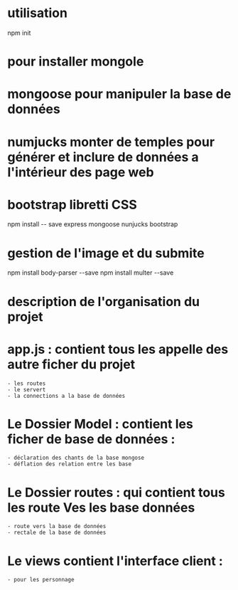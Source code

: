# utilisation 
 npm init 
# pour installer mongole 
# mongoose pour manipuler la base de données 
# numjucks monter de temples pour générer et inclure de données a l'intérieur des page web 
# bootstrap libretti CSS
 npm install -- save express mongoose nunjucks bootstrap 

# gestion de l'image et du submite
   npm install body-parser --save
   npm install multer --save    

# description de l'organisation du projet 
# app.js : contient tous les appelle des autre ficher du projet 
	- les routes
	- le servert
	- la connections a la base de données 
# Le Dossier Model : contient les ficher de base de données :
	- déclaration des chants de la base mongose
	- déflation des relation entre les base 

#  Le Dossier routes : qui contient tous les route Ves les base données 
	- route vers la base de données
	- rectale de la base de données
# Le views contient l'interface client :	
	- pour les personnage 
	


